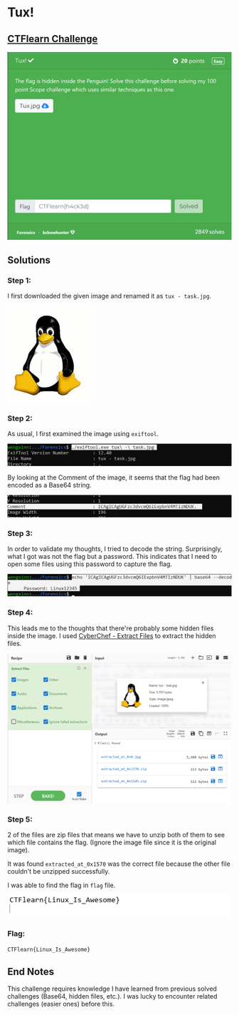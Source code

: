 # Tux!

## [CTFlearn Challenge](https://ctflearn.com/challenge/973)
<img src="tux - solved.png">

## Solutions
### Step 1:
I first downloaded the given image and renamed it as ```tux - task.jpg```. 

<img src="tux - task.jpg">

### Step 2: 
As usual, I first examined the image using ```exiftool```. 

<img src="tux - 1.png">

By looking at the Comment of the image, it seems that the flag had been encoded as a Base64 string. 

<img src="tux - 2.png">

### Step 3: 
In order to validate my thoughts, I tried to decode the string. Surprisingly, what I got was not the flag but a password. This indicates that I need to open some files using this password to capture the flag. 

<img src="tux - 3.png">

### Step 4: 
This leads me to the thoughts that there're probably some hidden files inside the image. I used [CyberChef - Extract Files](https://gchq.github.io/CyberChef) to extract the hidden files. 

<img src="tux - 4.png">

### Step 5: 
2 of the files are zip files that means we have to unzip both of them to see which file contains the flag. (Ignore the image file since it is the original image). 

It was found ```extracted_at_0x1570``` was the correct file because the other file couldn't be unzipped successfully. 

I was able to find the flag in ```flag``` file. 

<img src="tux - 5.png">

### Flag: 
```CTFlearn{Linux_Is_Awesome}```

## End Notes
This challenge requires knowledge I have learned from previous solved challenges (Base64, hidden files, etc.). I was lucky to encounter related challenges (easier ones) before this. 